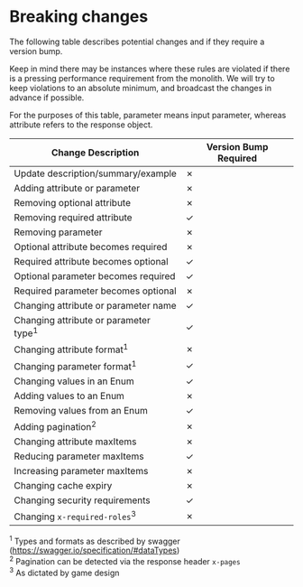 # Breaking changes


The following table describes potential changes and if they require a version bump.

Keep in mind there may be instances where these rules are violated if there is a pressing performance requirement from the monolith. We will try to keep violations to an absolute minimum, and broadcast the changes in advance if possible.

For the purposes of this table, parameter means input parameter, whereas attribute refers to the response object.


Change Description                                 |  Version Bump Required
---------------------------------------------------|-----------------------
Update description/summary/example                 | &#10007;
Adding attribute or parameter                      | &#10007;
Removing optional attribute                        | &#10007;
Removing required attribute                        | &#10003;
Removing parameter                                 | &#10007;
Optional attribute becomes required                | &#10007;
Required attribute becomes optional                | &#10003;
Optional parameter becomes required                | &#10003;
Required parameter becomes optional                | &#10007;
Changing attribute or parameter name               | &#10003;
Changing attribute or parameter type<sup>1</sup>   | &#10003;
Changing attribute format<sup>1</sup>              | &#10007;
Changing parameter format<sup>1</sup>              | &#10003;
Changing values in an Enum                         | &#10003;
Adding values to an Enum                           | &#10007;
Removing values from an Enum                       | &#10003;
Adding pagination<sup>2</sup>                      | &#10007;
Changing attribute maxItems                        | &#10007;
Reducing parameter maxItems                        | &#10003;
Increasing parameter maxItems                      | &#10007;
Changing cache expiry                              | &#10007;
Changing security requirements                     | &#10003;
Changing `x-required-roles`<sup>3</sup>            | &#10007;


<sup>1</sup> Types and formats as described by swagger (https://swagger.io/specification/#dataTypes)  
<sup>2</sup> Pagination can be detected via the response header `x-pages`  
<sup>3</sup> As dictated by game design
